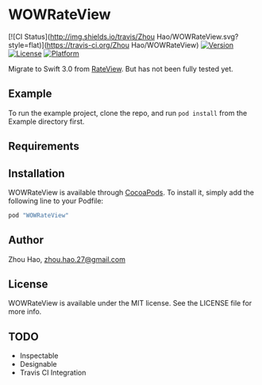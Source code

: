 # WOWRateView

[![CI Status](http://img.shields.io/travis/Zhou Hao/WOWRateView.svg?style=flat)](https://travis-ci.org/Zhou Hao/WOWRateView)
[![Version](https://img.shields.io/cocoapods/v/WOWRateView.svg?style=flat)](http://cocoapods.org/pods/WOWRateView)
[![License](https://img.shields.io/cocoapods/l/WOWRateView.svg?style=flat)](http://cocoapods.org/pods/WOWRateView)
[![Platform](https://img.shields.io/cocoapods/p/WOWRateView.svg?style=flat)](http://cocoapods.org/pods/WOWRateView)

Migrate to Swift 3.0 from [RateView](https://github.com/taruntyagi697/RateView). But has not been fully tested yet.

## Example

To run the example project, clone the repo, and run `pod install` from the Example directory first.

## Requirements

## Installation

WOWRateView is available through [CocoaPods](http://cocoapods.org). To install
it, simply add the following line to your Podfile:

```ruby
pod "WOWRateView"
```

## Author

Zhou Hao, zhou.hao.27@gmail.com

## License

WOWRateView is available under the MIT license. See the LICENSE file for more info.

## TODO

- Inspectable
- Designable
- Travis CI Integration
